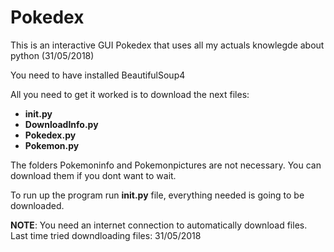 # Pokedex
                                                                                   
This is an interactive GUI Pokedex that uses all my actuals knowlegde about python (31/05/2018)

You need to have installed BeautifulSoup4

All you need to get it worked is to download the next files:
  - __init.py__
  - __DownloadInfo.py__
  - __Pokedex.py__
  - __Pokemon.py__

The folders Pokemoninfo and Pokemonpictures are not necessary. You can download them if you dont want to wait.

To run up the program run __init.py__ file, everything needed is going to be downloaded.

__NOTE__: You need an internet connection to automatically download files. 
Last time tried downdloading files: 31/05/2018
